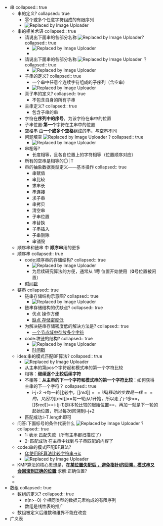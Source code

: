 - 串
  collapsed:: true
	- 串的定义?
	  collapsed:: true
		- 零个或多个任意字符组成的有限序列
		- ![Replaced by Image Uploader](http://pic.1352.love/2022/10/image_1665104832896_0.png)
	- 串的相关术语
	  collapsed:: true
		- 请说出下面串的各部分名称 ![Replaced by Image Uploader](http://pic.1352.love/2022/10/image_1665104944203_0.png)?
		  collapsed:: true
			- ![Replaced by Image Uploader](http://pic.1352.love/2022/10/image_1665104955120_0.png)
			-
		- 请说出下面串的各部分名称 ![Replaced by Image Uploader](http://pic.1352.love/2022/10/image_1665105017478_0.png) ？
		  collapsed:: true
			- ![Replaced by Image Uploader](http://pic.1352.love/2022/10/image_1665105023512_0.png)
		- 子串的定义?
		  collapsed:: true
			- 一个串中任意个连续字符组成的子序列（含空串）
			- ![Replaced by Image Uploader](http://pic.1352.love/2022/10/image_1665105104218_0.png)
		- 真子串的定义?
		  collapsed:: true
			- 不包含自身的所有子串
		- 主串定义?
		  collapsed:: true
			- 包含子串的串
		- 字符在**序列中的序号**，为该字符在串中的位置
		- 子串位置:**第一个**字符在主串中的位置
		- 空格串 由**一个或多个空格**组成的串，与空串不同
		- 问题填空 ![Replaced by Image Uploader](http://pic.1352.love/2022/10/image_1665105531446_0.png) ?
		  collapsed:: true
			- ![Replaced by Image Uploader](http://pic.1352.love/2022/10/image_1665105539002_0.png)
		- 串相等?
			- 长度相等，且各自位置上的字符相等（位置顺序对应）
		- 所有的空串是相等的〇 |T
		- 串的抽象数据类型定义——基本操作
		  collapsed:: true
			- 串赋值
			- 串比较
			- 求串长
			- 串连接
			- 求子串
			- 串拷贝
			- 清空串
			- 子串位置
			- 串替换
			- 子串插入
			- 子串删除
			- 串销毁
	- 顺序串和链串 中  **顺序串**用的更多
	- 顺序串
	  collapsed:: true
		- code:顺序串的存储结构?
		  collapsed:: true
			- ![Replaced by Image Uploader](http://pic.1352.love/2022/10/image_1665106788257_0.png)
			- 为后续研究算法的方便，通常从 **1号** 位置开始使用（**0**号位置被闲置）
		- [时间戳](https://hyp.is/yk9ifkXfEe297iuw-C3rfQ/x0g4c3ihu0.feishu.cn/minutes/obcn92npg28uu1iyt565pao8?q=%E4%B8%B2&p=undefined&s=undefined)
	- 链串
	  collapsed:: true
		- 链串存储结构示意图?
		  collapsed:: true
			- ![Replaced by Image Uploader](http://pic.1352.love/2022/10/image_1665106965075_0.png)
		- 链串存储结构的优缺点?
		  collapsed:: true
			- 优点 操作方便
			- [缺点 存储密度低](https://hyp.is/K3mxikXgEe2K_L8MPiKjig/x0g4c3ihu0.feishu.cn/minutes/obcn92npg28uu1iyt565pao8?q=%E4%B8%B2&p=undefined&s=undefined)
		- 为解决链串存储密度低的解决方法是?
		  collapsed:: true
			- [一个节点域中存放多个字符](https://hyp.is/TIVFYEXgEe2MgF83_EPGHQ/x0g4c3ihu0.feishu.cn/minutes/obcn92npg28uu1iyt565pao8?q=%E4%B8%B2&p=undefined&s=undefined)
		- code:块链的结构?
		  collapsed:: true
			- ![Replaced by Image Uploader](http://pic.1352.love/2022/10/image_1665108142316_0.png)
			- [时间戳](https://hyp.is/meTYhEXgEe2Mhw_07Q8FFQ/x0g4c3ihu0.feishu.cn/minutes/obcn92npg28uu1iyt565pao8?q=%E4%B8%B2&p=undefined&s=undefined)
	- idea:串的模式匹配BF算法?
	  collapsed:: true
		- ![Replaced by Image Uploader](http://pic.1352.love/2022/10/image_1665112805417_0.png)
		- 从主串的第pos个字符起和模式串的第一个字符比较
		- 相等：**继续逐个比较后续字符**
		- 不相等：**从主串的下一个字符和模式串的第一个字符比较**：如何获得主串的下一个字符？
		  collapsed:: true
			- i-j+2 =>每一轮比较中，[[$red]]==i和j移动的步数是一样==的，又因为[[$red]]==每一轮j从1开始，所以走了j-1步==，[[$red]]==i-(j-1)是i本轮比较的起始位置==，再加一就是下一轮的起始位置，所以每次i回溯到i-j+2
		- 匹配成功:i-T.length即可
	- 问答:下面标号的条件代表什么 ![Replaced by Image Uploader](http://pic.1352.love/2022/10/image_1665113245734_0.png) ?
	  collapsed:: true
		- 1: 表示 匹配失败（所有主串都扫描过了）
		- 2: 匹配成功 在主串中找到与子串匹配的内容了
	- code:串的模式匹配BF算法?
		- [Q:使用BF算法比较字符串->ic](quicker:///runaction:代码学习之旅B?C:\Users\Administrator\Documents\Mycode\Data-Structure_new|4b5d0ac)
		- ![Replaced by Image Uploader](http://pic.1352.love/2022/10/image_1665113325232_0.png)
	- KMP算法的核心思想是，**[在某位置失配后 ，避免指针i的回溯，模式串又会回滚到正确的位置](https://www.bilibili.com/video/BV1oQ4y1D7Vw/?spm_id_from=333.337.search-card.all.click&vd_source=eb27f312a865e44f72c4c5473e12b7ca&t=185.9)**:求解:正确位置?
	-
	-
- 数组
  collapsed:: true
	- 数组的定义?
	  collapsed:: true
		- n(n>=0) 个相同类型的数据元素构成的有限序列
		- 数组是线性表的推广
	- 数组被定义后维数和维界不能在改变
- 广义表